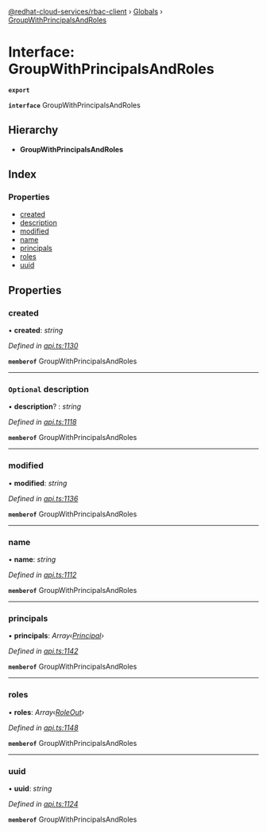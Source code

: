 [@redhat-cloud-services/rbac-client](../README.md) › [Globals](../globals.md) › [GroupWithPrincipalsAndRoles](groupwithprincipalsandroles.md)

# Interface: GroupWithPrincipalsAndRoles

**`export`** 

**`interface`** GroupWithPrincipalsAndRoles

## Hierarchy

* **GroupWithPrincipalsAndRoles**

## Index

### Properties

* [created](groupwithprincipalsandroles.md#created)
* [description](groupwithprincipalsandroles.md#optional-description)
* [modified](groupwithprincipalsandroles.md#modified)
* [name](groupwithprincipalsandroles.md#name)
* [principals](groupwithprincipalsandroles.md#principals)
* [roles](groupwithprincipalsandroles.md#roles)
* [uuid](groupwithprincipalsandroles.md#uuid)

## Properties

###  created

• **created**: *string*

*Defined in [api.ts:1130](https://github.com/RedHatInsights/javascript-clients/blob/master/packages/rbac/api.ts#L1130)*

**`memberof`** GroupWithPrincipalsAndRoles

___

### `Optional` description

• **description**? : *string*

*Defined in [api.ts:1118](https://github.com/RedHatInsights/javascript-clients/blob/master/packages/rbac/api.ts#L1118)*

**`memberof`** GroupWithPrincipalsAndRoles

___

###  modified

• **modified**: *string*

*Defined in [api.ts:1136](https://github.com/RedHatInsights/javascript-clients/blob/master/packages/rbac/api.ts#L1136)*

**`memberof`** GroupWithPrincipalsAndRoles

___

###  name

• **name**: *string*

*Defined in [api.ts:1112](https://github.com/RedHatInsights/javascript-clients/blob/master/packages/rbac/api.ts#L1112)*

**`memberof`** GroupWithPrincipalsAndRoles

___

###  principals

• **principals**: *Array‹[Principal](principal.md)›*

*Defined in [api.ts:1142](https://github.com/RedHatInsights/javascript-clients/blob/master/packages/rbac/api.ts#L1142)*

**`memberof`** GroupWithPrincipalsAndRoles

___

###  roles

• **roles**: *Array‹[RoleOut](roleout.md)›*

*Defined in [api.ts:1148](https://github.com/RedHatInsights/javascript-clients/blob/master/packages/rbac/api.ts#L1148)*

**`memberof`** GroupWithPrincipalsAndRoles

___

###  uuid

• **uuid**: *string*

*Defined in [api.ts:1124](https://github.com/RedHatInsights/javascript-clients/blob/master/packages/rbac/api.ts#L1124)*

**`memberof`** GroupWithPrincipalsAndRoles

